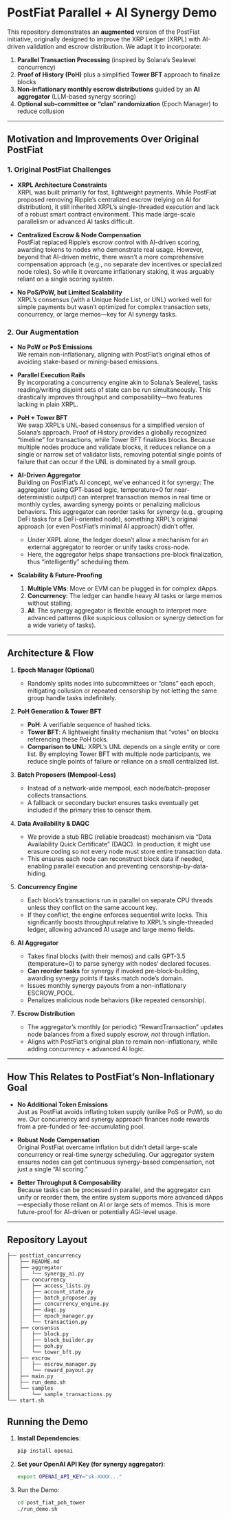# PostFiat Parallel + AI Synergy Demo

This repository demonstrates an **augmented** version of the PostFiat initiative, originally designed to improve the XRP Ledger (XRPL) with AI-driven validation and escrow distribution. We adapt it to incorporate:

1. **Parallel Transaction Processing** (inspired by Solana’s Sealevel concurrency)  
2. **Proof of History (PoH)** plus a simplified **Tower BFT** approach to finalize blocks  
3. **Non-inflationary monthly escrow distributions** guided by an **AI aggregator** (LLM-based synergy scoring)  
4. **Optional sub-committee or “clan” randomization** (Epoch Manager) to reduce collusion

---

## **Motivation and Improvements Over Original PostFiat**

### **1. Original PostFiat Challenges**

- **XRPL Architecture Constraints**  
  XRPL was built primarily for fast, lightweight payments. While PostFiat proposed removing Ripple’s centralized escrow (relying on AI for distribution), it still inherited XRPL’s single-threaded execution and lack of a robust smart contract environment. This made large-scale parallelism or advanced AI tasks difficult.

- **Centralized Escrow & Node Compensation**  
  PostFiat replaced Ripple’s escrow control with AI-driven scoring, awarding tokens to nodes who demonstrate real usage. However, beyond that AI-driven metric, there wasn’t a more comprehensive compensation approach (e.g., no separate dev incentives or specialized node roles). So while it overcame inflationary staking, it was arguably reliant on a single scoring system.

- **No PoS/PoW, but Limited Scalability**  
  XRPL’s consensus (with a Unique Node List, or UNL) worked well for simple payments but wasn’t optimized for complex transaction sets, concurrency, or large memos—key for AI synergy tasks.

### **2. Our Augmentation**

- **No PoW or PoS Emissions**  
  We remain non-inflationary, aligning with PostFiat’s original ethos of avoiding stake-based or mining-based emissions.

- **Parallel Execution Rails**  
  By incorporating a concurrency engine akin to Solana’s Sealevel, tasks reading/writing disjoint sets of state can be run simultaneously. This drastically improves throughput and composability—two features lacking in plain XRPL.

- **PoH + Tower BFT**  
  We swap XRPL’s UNL-based consensus for a simplified version of Solana’s approach. Proof of History provides a globally recognized “timeline” for transactions, while Tower BFT finalizes blocks. Because multiple nodes produce and validate blocks, it reduces reliance on a single or narrow set of validator lists, removing potential single points of failure that can occur if the UNL is dominated by a small group.

- **AI-Driven Aggregator**  
  Building on PostFiat’s AI concept, we’ve enhanced it for synergy: The aggregator (using GPT-based logic, temperature=0 for near-deterministic output) can interpret transaction memos in real time or monthly cycles, awarding synergy points or penalizing malicious behaviors. This aggregator can reorder tasks for synergy (e.g., grouping DeFi tasks for a DeFi-oriented node), something XRPL’s original approach (or even PostFiat’s minimal AI approach) didn’t offer. 
  - Under XRPL alone, the ledger doesn’t allow a mechanism for an external aggregator to reorder or unify tasks cross-node. 
  - Here, the aggregator helps shape transactions pre-block finalization, thus “intelligently” scheduling them.

- **Scalability & Future-Proofing**  
  1. **Multiple VMs**: Move or EVM can be plugged in for complex dApps.  
  2. **Concurrency**: The ledger can handle heavy AI tasks or large memos without stalling.  
  3. **AI**: The synergy aggregator is flexible enough to interpret more advanced patterns (like suspicious collusion or synergy detection for a wide variety of tasks).

---

## **Architecture & Flow**

1. **Epoch Manager (Optional)**  
   - Randomly splits nodes into subcommittees or “clans” each epoch, mitigating collusion or repeated censorship by not letting the same group handle tasks indefinitely.  

2. **PoH Generation & Tower BFT**  
   - **PoH**: A verifiable sequence of hashed ticks.  
   - **Tower BFT**: A lightweight finality mechanism that “votes” on blocks referencing these PoH ticks.  
   - **Comparison to UNL**: XRPL’s UNL depends on a single entity or core list. By employing Tower BFT with multiple node participants, we reduce single points of failure or reliance on a small centralized list.

3. **Batch Proposers (Mempool-Less)**  
   - Instead of a network-wide mempool, each node/batch-proposer collects transactions.  
   - A fallback or secondary bucket ensures tasks eventually get included if the primary tries to censor them.

4. **Data Availability & DAQC**  
   - We provide a stub RBC (reliable broadcast) mechanism via “Data Availability Quick Certificate” (DAQC). In production, it might use erasure coding so not every node must store entire transaction data.  
   - This ensures each node can reconstruct block data if needed, enabling parallel execution and preventing censorship-by-data-hiding.

5. **Concurrency Engine**  
   - Each block’s transactions run in parallel on separate CPU threads unless they conflict on the same account key.  
   - If they conflict, the engine enforces sequential write locks. This significantly boosts throughput relative to XRPL’s single-threaded ledger, allowing advanced AI usage and large memo fields.

6. **AI Aggregator**  
   - Takes final blocks (with their memos) and calls GPT-3.5 (temperature=0) to parse synergy with nodes’ declared focuses.  
   - **Can reorder tasks** for synergy if invoked pre-block-building, awarding synergy points if tasks match node’s domain.  
   - Issues monthly synergy payouts from a non-inflationary ESCROW_POOL.  
   - Penalizes malicious node behaviors (like repeated censorship).

7. **Escrow Distribution**  
   - The aggregator’s monthly (or periodic) “RewardTransaction” updates node balances from a fixed supply escrow, *not* through inflation.  
   - Aligns with PostFiat’s original plan to remain non-inflationary, while adding concurrency + advanced AI logic.

---

## **How This Relates to PostFiat’s Non-Inflationary Goal**

- **No Additional Token Emissions**  
  Just as PostFiat avoids inflating token supply (unlike PoS or PoW), so do we. Our concurrency and synergy approach finances node rewards from a pre-funded or fee-accumulating pool.  

- **Robust Node Compensation**  
  Original PostFiat overcame inflation but didn’t detail large-scale concurrency or real-time synergy scheduling. Our aggregator system ensures nodes can get continuous synergy-based compensation, not just a single “AI scoring.”  

- **Better Throughput & Composability**  
  Because tasks can be processed in parallel, and the aggregator can unify or reorder them, the entire system supports more advanced dApps—especially those reliant on AI or large sets of memos. This is more future-proof for AI-driven or potentially AGI-level usage.

---

## **Repository Layout**

```
├── postfiat_concurrency
│   ├── README.md
│   ├── aggregator
│   │   └── synergy_ai.py
│   ├── concurrency
│   │   ├── access_lists.py
│   │   ├── account_state.py
│   │   ├── batch_proposer.py
│   │   ├── concurrency_engine.py
│   │   ├── daqc.py
│   │   ├── epoch_manager.py
│   │   └── transaction.py
│   ├── consensus
│   │   ├── block.py
│   │   ├── block_builder.py
│   │   ├── poh.py
│   │   └── tower_bft.py
│   ├── escrow
│   │   ├── escrow_manager.py
│   │   └── reward_payout.py
│   ├── main.py
│   ├── run_demo.sh
│   └── samples
│       └── sample_transactions.py
└── start.sh
```

## **Running the Demo**

1. **Install Dependencies**:
   ```bash
   pip install openai
   ```

2. **Set your OpenAI API Key (for synergy aggregator)**:
   ```bash
   export OPENAI_API_KEY="sk-XXXX..."
   ```
   
3. Run the Demo:
   ```bash
   cd post_fiat_poh_tower
   ./run_demo.sh
   ```
